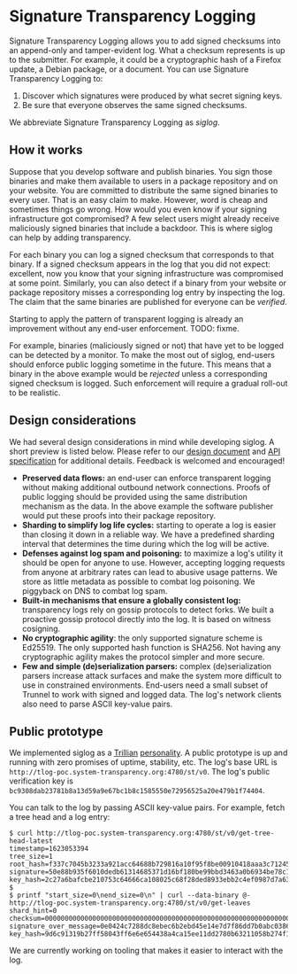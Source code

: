 # Signature Transparency Logging
Signature Transparency Logging allows you to add signed checksums into an
append-only and tamper-evident log.  What a checksum represents is up to the
submitter.  For example, it could be a cryptographic hash of a Firefox update, a
Debian package, or a document.  You can use Signature Transparency Logging to:
1. Discover which signatures were produced by what secret signing keys.
2. Be sure that everyone observes the same signed checksums.

We abbreviate Signature Transparency Logging as _siglog_.

## How it works
Suppose that you develop software and publish binaries.  You sign those binaries
and make them available to users in a package repository and on your website.
You are committed to distribute the same signed binaries to every user.  That is
an easy claim to make.  However, word is cheap and sometimes things go wrong.
How would you even know if your signing infrastructure got compromised?  A few
select users might already receive maliciously signed binaries that include a
backdoor.  This is where siglog can help by adding transparency.

For each binary you can log a signed checksum that corresponds to that binary.
If a signed checksum appears in the log that you did not expect: excellent, now
you know that your signing infrastructure was compromised at some point.
Similarly, you can also detect if a binary from your website or package
repository misses a corresponding log entry by inspecting the log.  The claim
that the same binaries are published for everyone can be _verified_.

Starting to apply the pattern of transparent logging is already an improvement
without any end-user enforcement.  TODO: fixme.

For example, binaries (maliciously signed or not) that have yet to be logged can
be detected by a monitor.  To make the most out of siglog, end-users should
enforce public logging sometime in the future.  This means that a binary in the
above example would be _rejected_ unless a corresponding signed checksum is
logged.  Such enforcement will require a gradual roll-out to be realistic.

## Design considerations
We had several design considerations in mind while developing siglog.  A short
preview is listed below.  Please refer to our [design document](https://github.com/system-transparency/stfe/blob/main/doc/design.md)
and [API specification](https://github.com/system-transparency/stfe/blob/main/doc/api.md)
for additional details.  Feedback is welcomed and encouraged!
- **Preserved data flows:** an end-user can enforce transparent logging without
making additional outbound network connections.  Proofs of public logging should
be provided using the same distribution mechanism as the data.  In the above
example the software publisher would put these proofs into their package
repository.
- **Sharding to simplify log life cycles:** starting to operate a log is easier
than closing it down in a reliable way.  We have a predefined sharding interval
that determines the time during which the log will be active.
- **Defenses against log spam and poisoning:** to maximize a log's utility it
should be open for anyone to use.  However, accepting logging requests from
anyone at arbitrary rates can lead to abusive usage patterns.  We store as
little metadata as possible to combat log poisoning.  We piggyback on DNS to
combat log spam.
- **Built-in mechanisms that ensure a globally consistent log:** transparency
logs rely on gossip protocols to detect forks.  We built a proactive gossip
protocol directly into the log.  It is based on witness cosigning.
- **No cryptographic agility**: the only supported signature scheme is Ed25519.
The only supported hash function is SHA256.  Not having any cryptographic
agility makes the protocol simpler and more secure.
- **Few and simple (de)serialization parsers:** complex (de)serialization
parsers increase attack surfaces and make the system more difficult to use in
constrained environments.  End-users need a small subset of Trunnel to work with
signed and logged data.  The log's network clients also need to parse ASCII
key-value pairs.

## Public prototype
We implemented siglog as a [Trillian](https://transparency.dev/#trillian)
[personality](https://github.com/google/trillian/blob/master/docs/Personalities.md).
A public prototype is up and running with zero promises of uptime, stability,
etc.  The log's base URL is `http://tlog-poc.system-transparency.org:4780/st/v0`.
The log's public verification key is `bc9308dab23781b8a13d59a9e67bc1b8c1585550e72956525a20e479b1f74404`.

You can talk to the log by passing ASCII key-value pairs.  For example,
fetch a tree head and a log entry:
```
$ curl http://tlog-poc.system-transparency.org:4780/st/v0/get-tree-head-latest
timestamp=1623053394
tree_size=1
root_hash=f337c7045b3233a921acc64688b729816a10f95f8be00910418aaa3c71245d5d
signature=50e88b935f6010dedb61314685371d16bf180be99bbd3463a0b6934be78c11ebf8cc81688e7d11b0dc593f2ea0453f6be8ed60abb825b5a08535a68cc007e20e
key_hash=2c27a6bafcbe210753c64666ca108025c68f28ded8933ebb2c4ef0987d7a6302
$
$ printf "start_size=0\nend_size=0\n" | curl --data-binary @- http://tlog-poc.system-transparency.org:4780/st/v0/get-leaves
shard_hint=0
checksum=0000000000000000000000000000000000000000000000000000000000000000
signature_over_message=0e0424c7288dc8ebec6b2ebd45e14e7d7f86dd7b0abc03861976a1c0ad8ca6120d4efd58aeab167e5e84fcffd0fab5861ceae85dec7f4e244e7465e41c5d5207
key_hash=9d6c91319b27ff58043ff6e6e654438a4ca15ee11dd2780b63211058b274f1f6
```

We are currently working on tooling that makes it easier to interact with the
log.
